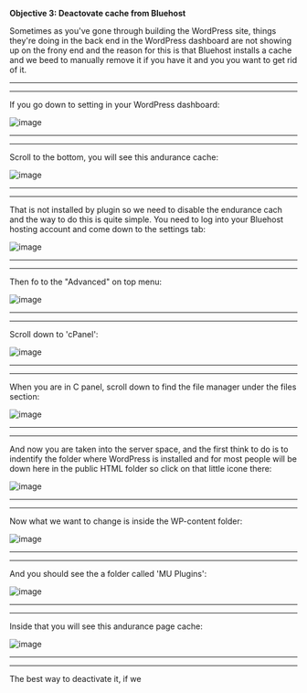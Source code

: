 <b>Objective 3: Deactovate cache from Bluehost</b>

<p>Sometimes as you've gone through building the WordPress site, things they're doing in 
  the back end in the WordPress dashboard are not showing up on the frony end and the reason for 
this is that Bluehost installs a cache and we beed to manually remove it if you have it and you
 you want to get rid of it.</p>

 <hr>
 <hr>

 <p>If you go down to setting in your WordPress dashboard:</p>

 ![image](https://github.com/Oureyelet/WordPress-Personal-Trainer-Website/assets/69697624/733ef13a-4712-4884-8beb-205c502fd950)

<hr>
<hr>

<p>Scroll to the bottom, you will see this andurance cache:</p>

![image](https://github.com/Oureyelet/WordPress-Personal-Trainer-Website/assets/69697624/64547fc8-0268-4d4b-ad67-a25effd0a52a)

<hr>
<hr>

<p>That is not installed by plugin so we need to disable the endurance cach and the way
to do this is quite simple. You need to log into your Bluehost hosting account and come down
 to the settings tab:</p>

![image](https://github.com/Oureyelet/WordPress-Personal-Trainer-Website/assets/69697624/b1a15760-d346-4498-a6a9-c910f1a26512)

<hr>
<hr>

<p>Then fo to the "Advanced" on top menu:</p>

 ![image](https://github.com/Oureyelet/WordPress-Personal-Trainer-Website/assets/69697624/5d2228e4-e0b8-4d46-9629-9a2304baad57)

<hr>
<hr>

<p>Scroll down to 'cPanel':</p>

![image](https://github.com/Oureyelet/WordPress-Personal-Trainer-Website/assets/69697624/1a418f90-7a4d-4429-9dc6-a07b9f914846)

<hr>
<hr>

<p>When you are in C panel, scroll down to find the file manager under the files section:</p>

![image](https://github.com/Oureyelet/WordPress-Personal-Trainer-Website/assets/69697624/d5ae3263-397c-4e66-8a82-a8919bfee713)

<hr>
<hr>

<p>And now you are taken into the server space, and the first think to do is to indentify the folder where WordPress is installed and for most people will be down here in the public HTML folder so click on that little icone there:</p>

![image](https://github.com/Oureyelet/WordPress-Personal-Trainer-Website/assets/69697624/322c035b-6573-49dc-b992-d72749446c93)

<hr>
<hr>

<p>Now what we want to change is inside the WP-content folder:</p>

![image](https://github.com/Oureyelet/WordPress-Personal-Trainer-Website/assets/69697624/98af60d7-250c-4fcf-93ad-1d8981586371)

<hr>
<hr>

<p>And you should see the a folder called 'MU Plugins':</p>

![image](https://github.com/Oureyelet/WordPress-Personal-Trainer-Website/assets/69697624/22c1b036-ba45-42e7-89e8-855b7fa4a786)

<hr>
<hr>

<p>Inside that you will see this andurance page cache:</p>

![image](https://github.com/Oureyelet/WordPress-Personal-Trainer-Website/assets/69697624/4d8c95f5-ea46-49e5-b0fd-98bb851d0e9a)

<hr>
<hr>

<p>The best way to deactivate it, if we</p>
